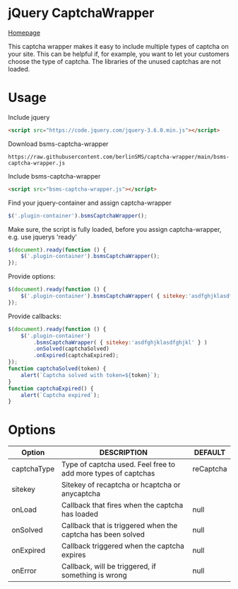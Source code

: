 # jQuery CaptchaWrapper
[Homepage](https://www.berlinsms.de/)

This captcha wrapper makes it easy to include multiple types of captcha on your site. This can be helpful if, for example, you want to let your customers choose the type of captcha.
The libraries of the unused captchas are not loaded.

# Usage

Include jquery    
```html
<script src="https://code.jquery.com/jquery-3.6.0.min.js"></script>
```

Download bsms-captcha-wrapper
```link
https://raw.githubusercontent.com/berlinSMS/captcha-wrapper/main/bsms-captcha-wrapper.js
```

Include bsms-captcha-wrapper
```html
<script src="bsms-captcha-wrapper.js"></script>
```

Find your jquery-container and assign captcha-wrapper
```js
$('.plugin-container').bsmsCaptchaWrapper();    
```

Make sure, the script is fully loaded, before you assign captcha-wrapper, e.g. use jquerys 'ready'
```js
$(document).ready(function () {
    $('.plugin-container').bsmsCaptchaWrapper();
});    
```

Provide options:
```js
$(document).ready(function () {
    $('.plugin-container').bsmsCaptchaWrapper( { sitekey:'asdfghjklasdfghjkl' } );
});    
```

Provide callbacks:
```js
$(document).ready(function () {
    $('.plugin-container')
        .bsmsCaptchaWrapper( { sitekey:'asdfghjklasdfghjkl' } )
        .onSolved(captchaSolved)
        .onExpired(captchaExpired);
});    
function captchaSolved(token) {
    alert(`Captcha solved with token=${token}`);
}
function captchaExpired() {
    alert(`Captcha expired`);
}
```

# Options

| Option      | DESCRIPTION                                                                                                                                               | DEFAULT                    |
|-------------|---------------------------------------------------------------|-----------|
| captchaType | Type of captcha used. Feel free to add more types of captchas | reCaptcha |
| sitekey     | Sitekey of recaptcha or hcaptcha or anycaptcha                |           |
| onLoad      | Callback that fires when the captcha has loaded               | null      |
| onSolved    | Callback that is triggered when the captcha has been solved   | null      |
| onExpired   | Callback triggered when the captcha expires                   | null      |
| onError     | Callback, will be triggered, if something is wrong            | null      |
                                                                                                                                                                            
